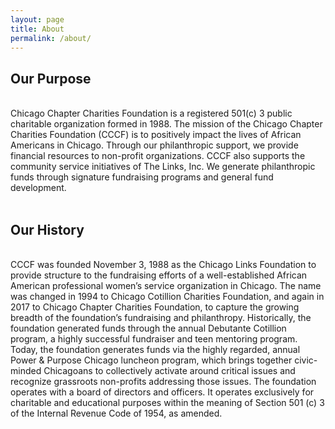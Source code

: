 ```yaml
---
layout: page
title: About
permalink: /about/
---
```

<h2>Our Purpose</h2>
<br>
Chicago Chapter Charities Foundation is a registered 501(c) 3 public charitable organization formed in 1988. 
The mission of the Chicago Chapter Charities Foundation (CCCF) is to positively impact the lives of African Americans in Chicago. 
Through our philanthropic support, we provide financial resources to non-profit organizations. 
CCCF also supports the community service initiatives of The Links, Inc. 
We generate philanthropic funds through signature fundraising programs and general fund development.

<br>
<br>

<h2>Our History</h2>
<br>
CCCF was founded November 3, 1988 as the Chicago Links Foundation to provide structure to the fundraising efforts of a well-established African American professional women’s service organization in Chicago. 
The name was changed in 1994 to Chicago Cotillion Charities Foundation, and again in 2017 to Chicago Chapter Charities Foundation, to capture the growing breadth of the foundation’s fundraising and philanthropy. 
Historically, the foundation generated funds through the annual Debutante Cotillion program, a highly successful fundraiser and teen mentoring program. 
Today, the foundation generates funds via the highly regarded, annual Power & Purpose Chicago luncheon program, which brings together civic-minded Chicagoans to collectively activate around critical issues and recognize grassroots non-profits addressing those issues. 
The foundation operates with a board of directors and officers. 
It operates exclusively for charitable and educational purposes within the meaning of Section 501 (c) 3 of the Internal Revenue Code of 1954, as amended.

<br>